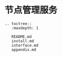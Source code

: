 # 节点管理服务

```eval_rst
.. toctree::
   :maxdepth: 1

   README.md
   install.md
   interface.md
   appendix.md
```
